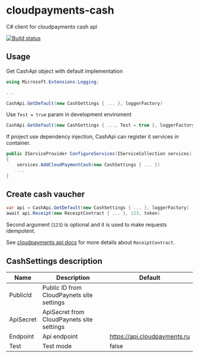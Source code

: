 # cloudpayments-cash
C# client for cloudpayments cash api

[![Build status](https://ci.appveyor.com/api/projects/status/1rrw11v9sw3cftj8/branch/master?svg=true)](https://ci.appveyor.com/project/itgloballlc/cloudpayments-cash/branch/master)

## Usage
Get CashApi object with default implementation
```csharp
using Microsoft.Extensions.Logging;

...

CashApi.GetDefault(new CashSettings { ... }, loggerFactory)
```

Use `Test = true` param in development enviroment
```csharp
CashApi.GetDefault(new CashSettings { ..., Test = true }, loggerFactory)
```

If project use dependency injection, CashApi can register it services in container.
```csharp
public IServiceProvider ConfigureServices(IServiceCollection services)
{
    services.AddCloudPaymentCash(new CashSettings { ... })
    ...
}
```

## Create cash vaucher
```csharp
var api = CashApi.GetDefault(new CashSettings { ... }, loggerFactory)
await api.Receipt(new ReceiptContract { ... }, 123, token)
``` 
Second argument (`123`) is optional and it is used to make requests idempotent.

See [cloudpayments api docs](https://cloudpayments.ru/docs/api/kassa) for more details about `ReceiptContract`.  

## CashSettings description

| Name | Description | Default |
|-----|-----|-----|
| PublicId | Public ID from CloudPaynets site settings | |
| ApiSecret | ApiSecret from CloudPaynets site settings | |
| Endpoint | Api endpoint | https://api.cloudpayments.ru |
| Test | Test mode | false |




